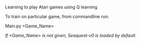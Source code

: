 Learning to play Atari games using Q learning

To train on particular game, from commandline run:

Main.py <Game_Name>

*If <Game_Name> is not given, Seaquest-v0 is loaded by default.*
